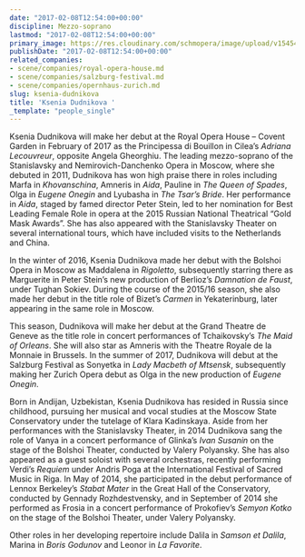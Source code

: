 ```yaml
---
date: "2017-02-08T12:54:00+00:00"
discipline: Mezzo-soprano
lastmod: "2017-02-08T12:54:00+00:00"
primary_image: https://res.cloudinary.com/schmopera/image/upload/v1545409169/media/webhook-uploads/1486558447346/2017-02-08---Ksenia-Dudnikova.jpg.jpg
publishDate: "2017-02-08T12:54:00+00:00"
related_companies:
- scene/companies/royal-opera-house.md
- scene/companies/salzburg-festival.md
- scene/companies/opernhaus-zurich.md
slug: ksenia-dudnikova
title: 'Ksenia Dudnikova '
_template: "people_single"
---
```

Ksenia Dudnikova will make her debut at the Royal Opera House – Covent Garden in February of 2017 as the Principessa di Bouillon in Cilea’s *Adriana Lecouvreur*, opposite Angela Gheorghiu. The leading mezzo-soprano of the Stanislavsky and Nemirovich-Danchenko Opera in Moscow, where she debuted in 2011, Dudnikova has won high praise there in roles including Marfa in *Khovanschina*, Amneris in *Aida*, Pauline in *The Queen of Spades*, Olga in *Eugene Onegin* and Lyubasha in *The Tsar’s Bride*. Her performance in *Aida*, staged by famed director Peter Stein, led to her nomination for Best Leading Female Role in opera at the 2015 Russian National Theatrical “Gold Mask Awards”. She has also appeared with the Stanislavsky Theater on several international tours, which have included visits to the Netherlands and China.

In the winter of 2016, Ksenia Dudnikova made her debut with the Bolshoi Opera in Moscow as Maddalena in *Rigoletto*, subsequently starring there as Marguerite in Peter Stein’s new production of Berlioz’s *Damnation de Faust*, under Tughan Sokiev. During the course of the 2015/16 season, she also made her debut in the title role of Bizet’s *Carmen* in Yekaterinburg, later appearing in the same role in Moscow.

This season, Dudnikova will make her debut at the Grand Theatre de Geneve as the title role in concert performances of Tchaikovsky’s *The Maid of Orleans*. She will also star as Amneris with the Theatre Royale de la Monnaie in Brussels. In the summer of 2017, Dudnikova will debut at the Salzburg Festival as Sonyetka in *Lady Macbeth of Mtsensk*, subsequently making her Zurich Opera debut as Olga in the new production of *Eugene Onegin*.

Born in Andijan, Uzbekistan, Ksenia Dudnikova has resided in Russia since childhood, pursuing her musical and vocal studies at the Moscow State Conservatory under the tutelage of Klara Kadinskaya. Aside from her performances with the Stanislavsky Theater, in 2014 Dudnikova sang the role of Vanya in a concert performance of Glinka’s *Ivan Susanin* on the stage of the Bolshoi Theater, conducted by Valery Polyansky. She has also appeared as a guest soloist with several orchestras, recently performing Verdi’s *Requiem* under Andris Poga at the International Festival of Sacred Music in Riga. In May of 2014, she participated in the debut performance of Lennox Berkeley’s *Stabat Mater* in the Great Hall of the Conservatory, conducted by Gennady Rozhdestvensky, and in September of 2014 she performed as Frosia in a concert performance of Prokofiev’s *Semyon Kotko* on the stage of the Bolshoi Theater, under Valery Polyansky.

Other roles in her developing repertoire include Dalila in *Samson et Dalila*, Marina in *Boris Godunov* and Leonor in *La Favorite*.